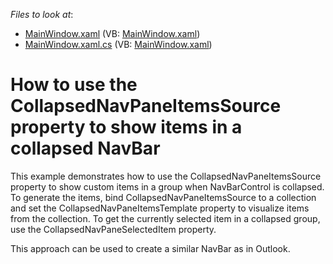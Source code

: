 <!-- default file list -->
*Files to look at*:

* [MainWindow.xaml](./CS/WpfApplication102/MainWindow.xaml) (VB: [MainWindow.xaml](./VB/WpfApplication102/MainWindow.xaml))
* [MainWindow.xaml.cs](./CS/WpfApplication102/MainWindow.xaml.cs) (VB: [MainWindow.xaml](./VB/WpfApplication102/MainWindow.xaml))
<!-- default file list end -->
# How to use the CollapsedNavPaneItemsSource property to show items in a collapsed NavBar


<p>This example demonstrates how to use the CollapsedNavPaneItemsSource property to show custom items in a group when NavBarControl is collapsed. To generate the items, bind CollapsedNavPaneItemsSource to a collection and set the CollapsedNavPaneItemsTemplate property to visualize items from the collection. To get the currently selected item in a collapsed group, use the CollapsedNavPaneSelectedItem property.</p>
<p>This approach can be used to create a similar NavBar as in Outlook.</p>

<br/>


